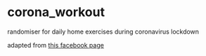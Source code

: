 # corona_workout
randomiser for daily home exercises during coronavirus lockdown

adapted from <a href = "https://www.facebook.com/sprtrainers/posts/jeu-de-loie-du-gainage-supertrainers-comme-vu-dans-le-dernier-post-le-gainage-ce/1190645151129656/">this facebook page</a>
